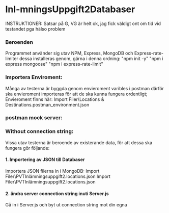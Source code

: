 # Inl-mningsUppgift2Databaser
INSTRUKTIONER:
Satsar på G, VG är helt ok, jag fick väldigt ont om tid vid testandet pga hälso problem
### Beroenden
Programmet använder sig utav NPM, Express, MongoDB och Express-rate-limiter
dessa installeras genom, gärna i denna ordning:
"npm init -y"
"npm i express mongoose"
"npm i express-rate-limit"

### Importera Enviroment:
Många av testerna är byggda genom envieroment varibles i postman därför ska envieroment importeras för att de ska kunna fungera ordentligt;
Envieroment finns här:
Import Filer\Locations & Destinations.postman_environment.json
### postman mock server:


### Without connection string:
Vissa utav testerna är beroende av existerande data, för att dessa ska fungera gör följande:
#### 1. Importering av JSON till Databaser
Importera JSON filerna in i MongoDB:
Import Filer\PVTInlämningsuppgift2.locations.json
Import Filer\PVTInlämningsuppgift2.locations.json
#### 2. ändra server connection string inuti Server.js
Gå in i Server.js och byt ut connection string mot din egna
  
  